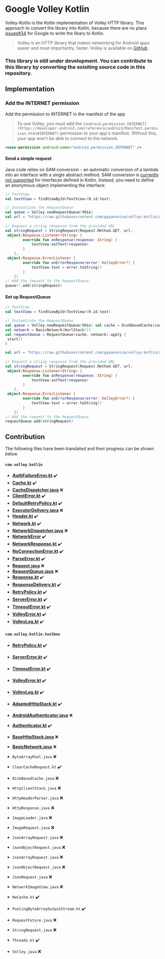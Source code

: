 # Google Volley Kotlin
Volley-Kotlin is the Kotlin implementation of Volley HTTP library. This approach to convert the library into Kotlin, because there are no plans [issues#34](https://github.com/google/volley/issues/34) for Google to write the libary to Kotlin.

>Volley is an HTTP library that makes networking for Android apps easier and most importantly, faster. Volley is available on [GitHub](https://github.com/google/volley).

### This library is still under development. You can contribute to this library by converting the exisiting source code in this repository.

##  Implementation
### Add the INTERNET permission
Add the permission to INTERNET in the manifest of the app
>To use Volley, you must add the `[android.permission.INTERNET](https://developer.android.com/reference/android/Manifest.permission.html#INTERNET)` permission to your app's manifest. Without this, your app won't be able to connect to the network.

```XML
<uses-permission android:name="android.permission.INTERNET" />
```
#### Send a simple request
Java code relies on SAM conversion - an automatic conversion of a lambda into an interface with a single abstract method. SAM conversion is [currently not supported](https://youtrack.jetbrains.com/issue/KT-7770) for interfaces defined in Kotlin. Instead, you need to define an anonymous object implementing the interface:
```Kotlin
// TextView
val textView = findViewById<TextView>(R.id.text)

// Instantiate the RequestQueue
val queue = Volley.newRequestQueue(this)  
val url = "https://raw.githubusercontent.com/gayanvoice/volley-kotlin/master/data/sample.txt" 
 
// Request a string response from the provided URL
val stringRequest = StringRequest(Request.Method.GET, url,  
 object:Response.Listener<String> {  
        override fun onResponse(response: String) {  
            textView.setText(response)  
        }  
    },  
 object:Response.ErrorListener {  
        override fun onErrorResponse(error: VolleyError?) {  
            textView.text = error.toString()  
        }  
    })
// Add the request to the RequestQueue.  
queue!!.add(stringRequest)
```
#### Set up RequestQueue
```Kotlin
// TextView
val textView = findViewById<TextView>(R.id.text)

// Instantiate the RequestQueue
val queue = Volley.newRequestQueue(this) val cache = DiskBasedCache(cacheDir, 1024 * 1024) // 1MB cap  
val network = BasicNetwork(HurlStack())  
val requestQueue = RequestQueue(cache, network).apply {  
 start()
}

val url = "https://raw.githubusercontent.com/gayanvoice/volley-kotlin/master/data/sample.txt" 
 
// Request a string response from the provided URL
val stringRequest = StringRequest(Request.Method.GET, url,  
 object:Response.Listener<String> {  
        override fun onResponse(response: String) {  
            textView.setText(response)  
        }  
    },  
 object:Response.ErrorListener {  
        override fun onErrorResponse(error: VolleyError?) {  
            textView.text = error.toString()  
        }  
    })
// Add the request to the RequestQueue
requestQueue.add(stringRequest)
```
## Contribution

The following files have been translated and their progress can be shown below

#### `com.volley.kotlin`
 - **[AuthFailureError.kt](https://github.com/gayanvoice/volley-kotlin/blob/master/library/src/main/java/com/volley/kotlin/AuthFailureError.kt)** ✔️
 - **[Cache.kt](https://github.com/gayanvoice/volley-kotlin/blob/master/library/src/main/java/com/volley/kotlin/Cache.kt)** ✔️
 - **[CacheDispatcher.java](https://github.com/gayanvoice/volley-kotlin/blob/master/library/src/main/java/com/volley/kotlin/CacheDispatcher.java)** ❌
 - **[ClientError.kt](https://github.com/gayanvoice/volley-kotlin/blob/master/library/src/main/java/com/volley/kotlin/ClientError.kt)** ✔️
 - **[DefaultRetryPolicy.kt](https://github.com/gayanvoice/volley-kotlin/blob/master/library/src/main/java/com/volley/kotlin/DefaultRetryPolicy.kt)** ✔️
 - **[ExecutorDelivery.java](https://github.com/gayanvoice/volley-kotlin/blob/master/library/src/main/java/com/volley/kotlin/ExecutorDelivery.java)** ❌
 - **[Header.kt](https://github.com/gayanvoice/volley-kotlin/blob/master/library/src/main/java/com/volley/kotlin/Header.kt)** ✔️
 - **[Network.kt](https://github.com/gayanvoice/volley-kotlin/blob/master/library/src/main/java/com/volley/kotlin/Network.java)** ✔️
 - **[NetworkDispatcher.java](https://github.com/gayanvoice/volley-kotlin/blob/master/library/src/main/java/com/volley/kotlin/NetworkDispatcher.java)** ❌
 - **[NetworkError](https://github.com/gayanvoice/volley-kotlin/blob/master/library/src/main/java/com/volley/kotlin/NetworkError.kt)** ✔️
 - **[NetworkResponse.kt](https://github.com/gayanvoice/volley-kotlin/blob/master/library/src/main/java/com/volley/kotlin/NetworkResponse.kt)** ✔️
 - **[NoConnectionError.kt](https://github.com/gayanvoice/volley-kotlin/blob/master/library/src/main/java/com/volley/kotlin/NoConnectionError.kt)** ✔️
 - **[ParseError.kt](https://github.com/gayanvoice/volley-kotlin/blob/master/library/src/main/java/com/volley/kotlin/ParseError.kt)** ✔️
 - **[Request.java](https://github.com/gayanvoice/volley-kotlin/blob/master/library/src/main/java/com/volley/kotlin/Request.java)** ❌
 - **[RequestQueue.java](https://github.com/gayanvoice/volley-kotlin/blob/master/library/src/main/java/com/volley/kotlin/RequestQueue.java)** ❌
 - **[Response.kt](https://github.com/gayanvoice/volley-kotlin/blob/master/library/src/main/java/com/volley/kotlin/Response.kt)** ✔️
 - **[ResponseDelivery.kt](https://github.com/gayanvoice/volley-kotlin/blob/master/library/src/main/java/com/volley/kotlin/ResponseDelivery.kt)** ✔️
 - **[RetryPolicy.kt](https://github.com/gayanvoice/volley-kotlin/blob/master/library/src/main/java/com/volley/kotlin/RetryPolicy.kt)** ✔️ 
 - **[ServerError.kt](https://github.com/gayanvoice/volley-kotlin/blob/master/library/src/main/java/com/volley/kotlin/ServerError.kt)** ✔️
 - **[TimeoutError.kt](https://github.com/gayanvoice/volley-kotlin/blob/master/library/src/main/java/com/volley/kotlin/TimeoutError.kt)** ✔️
 - **[VolleyError.kt](https://github.com/gayanvoice/volley-kotlin/blob/master/library/src/main/java/com/volley/kotlin/VolleyError.kt)** ✔️
 - **[VolleyLog,kt](https://github.com/gayanvoice/volley-kotlin/blob/master/library/src/main/java/com/volley/kotlin/VolleyLog.kt)** ✔️
#### `com.volley.kotlin.toolbox`
- **[RetryPolicy.kt](https://github.com/gayanvoice/volley-kotlin/blob/master/library/src/main/java/com/volley/kotlin/RetryPolicy.kt)** ✔️ 
 - **[ServerError.kt](https://github.com/gayanvoice/volley-kotlin/blob/master/library/src/main/java/com/volley/kotlin/ServerError.kt)** ✔️
 - **[TimeoutError.kt](https://github.com/gayanvoice/volley-kotlin/blob/master/library/src/main/java/com/volley/kotlin/TimeoutError.kt)** ✔️
 - **[VolleyError.kt](https://github.com/gayanvoice/volley-kotlin/blob/master/library/src/main/java/com/volley/kotlin/VolleyError.kt)** ✔️
 - **[VolleyLog,kt](https://github.com/gayanvoice/volley-kotlin/blob/master/library/src/main/java/com/volley/kotlin/VolleyLog.kt)** ✔️
 
 - **[AdaptedHttpStack.kt](https://github.com/gayanvoice/volley-kotlin/blob/master/library/src/main/java/com/volley/kotlin/toolbox/AdaptedHttpStack.kt)** ✔️
 - **[AndroidAuthenticator.java](https://github.com/gayanvoice/volley-kotlin/blob/master/library/src/main/java/com/volley/kotlin/toolbox/AndroidAuthenticator.java)** ❌
 - **[Authenticator.kt](https://github.com/gayanvoice/volley-kotlin/blob/master/library/src/main/java/com/volley/kotlin/toolbox/Authenticator.kt)** ✔️
 - **[BaseHttpStack.java](https://github.com/gayanvoice/volley-kotlin/blob/master/library/src/main/java/com/volley/kotlin/toolbox/BaseHttpStack.java)** ❌
- **[BasicNetwork.java](https://github.com/gayanvoice/volley-kotlin/blob/master/library/src/main/java/com/volley/kotlin/toolbox/BasicNetwork.java)** ❌

 - `ByteArrayPool.java` ❌
 - `ClearCacheRequest.kt` ✔️
 - `DiskBasedCache.java` ❌
 - `HttpClientStack.java` ❌
 - `HttpHeaderParser.java` ❌
 - `HttpResponse.java` ❌
 - `ImageLoader.java` ❌
 - `ImageRequest.java` ❌
 - `JsonArrayRequest.java` ❌
 - `JsonObjectRequest.java` ❌
 - `JsonArrayRequest.java` ❌
 - `JsonObjectRequest.java` ❌
 - `JsonRequest.java` ❌
 - `NetworkImageView.java` ❌
 - `NoCache.kt` ✔️
 - `PoolingByteArrayOutputStream.kt` ✔️
 - `RequestFuture.java` ❌
 - `StringRequest.java` ❌
 - `Threads.kt` ✔️
 - `Volley.java` ❌
 
 
